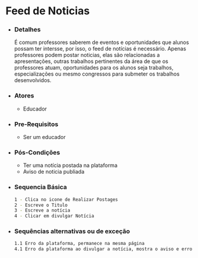 # Feed de Noticias

- ### Detalhes
    É comum professores saberem de eventos e oportunidades que alunos possam ter intersse, por isso, o feed de notícias é necessário. Apenas professores podem postar noticias, elas são relacionadas a apresentações, outras trabalhos pertinentes da área de que os professores atuam, oportunidades para os alunos seja trabalhos, especializações ou mesmo congressos para submeter os trabalhos desenvolvidos.
    

- ### Atores
    - Educador

- ### Pre-Requisitos
    - Ser um educador 

- ### Pós-Condições
    - Ter uma notícia postada na plataforma
    - Aviso de noticia publiada

- ### Sequencia Básica
    ```sh
    1 - Clica no icone de Realizar Postages
    2 - Escreve o Titulo
    3 - Escreve a notícia
    4 - Clicar em divulgar Notícia
    ```

- ### Sequências alternativas ou de exceção
    ```sh
    1.1 Erro da plataforma, permanece na mesma página
    4.1 Erro da plataforma ao divulgar a notícia, mostra o aviso e erro e permanece na mesma página
    ```